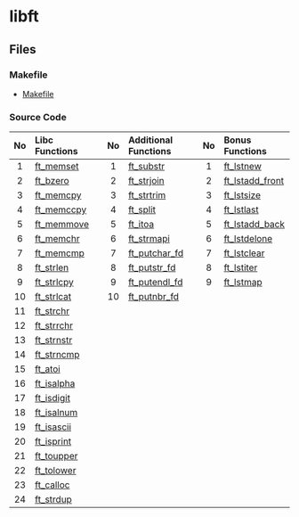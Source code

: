 # libft

## Files

### Makefile
- [Makefile](https://github.com/Mori062/libft/blob/master/Makefile)

### Source Code
| No  | Libc Functions                                                                 |   | No  | Additional Functions                                                                 |   | No  | Bonus Functions                                                                          |
| :-: | :----------------------------------------------------------------------------- | - | :-: | :----------------------------------------------------------------------------------- | - | :-: | :--------------------------------------------------------------------------------------- |
| 1   | [ft_memset](https://github.com/Mori062/libft/blob/master/ft_memset.c)   |   | 1   | [ft_substr](https://github.com/Mori062/libft/blob/master/ft_substr.c)         |   | 1   | [ft_lstnew](https://github.com/Mori062/libft/blob/master/ft_lstnew.c)             |
| 2   | [ft_bzero](https://github.com/Mori062/libft/blob/master/ft_bzero.c)     |   | 2   | [ft_strjoin](https://github.com/Mori062/libft/blob/master/ft_strjoin.c)       |   | 2   | [ft_lstadd_front](https://github.com/Mori062/libft/blob/master/ft_lstadd_front.c) |
| 3   | [ft_memcpy](https://github.com/Mori062/libft/blob/master/ft_memcpy.c)   |   | 3   | [ft_strtrim](https://github.com/Mori062/libft/blob/master/ft_strtrim.c)       |   | 3   | [ft_lstsize](https://github.com/Mori062/libft/blob/master/ft_lstsize.c)           |
| 4   | [ft_memccpy](https://github.com/Mori062/libft/blob/master/ft_memccpy.c) |   | 4   | [ft_split](https://github.com/Mori062/libft/blob/master/ft_split.c)           |   | 4   | [ft_lstlast](https://github.com/Mori062/libft/blob/master/ft_lstlast.c)           |
| 5   | [ft_memmove](https://github.com/Mori062/libft/blob/master/ft_memmove.c) |   | 5   | [ft_itoa](https://github.com/Mori062/libft/blob/master/ft_itoa.c)             |   | 5   | [ft_lstadd_back](https://github.com/Mori062/libft/blob/master/ft_lstadd_back.c)   |
| 6   | [ft_memchr](https://github.com/Mori062/libft/blob/master/ft_memchr.c)   |   | 6   | [ft_strmapi](https://github.com/Mori062/libft/blob/master/ft_strmapi.c)       |   | 6   | [ft_lstdelone](https://github.com/Mori062/libft/blob/master/ft_lstdelone.c)       |
| 7   | [ft_memcmp](https://github.com/Mori062/libft/blob/master/ft_memcmp.c)   |   | 7   | [ft_putchar_fd](https://github.com/Mori062/libft/blob/master/ft_putchar_fd.c) |   | 7   | [ft_lstclear](https://github.com/Mori062/libft/blob/master/ft_lstclear.c)         |
| 8   | [ft_strlen](https://github.com/Mori062/libft/blob/master/ft_strlen.c)   |   | 8   | [ft_putstr_fd](https://github.com/Mori062/libft/blob/master/ft_putstr_fd.c)   |   | 8   | [ft_lstiter](https://github.com/Mori062/libft/blob/master/ft_lstiter.c)           |
| 9   | [ft_strlcpy](https://github.com/Mori062/libft/blob/master/ft_strlcpy.c) |   | 9   | [ft_putendl_fd](https://github.com/Mori062/libft/blob/master/ft_putendl_fd.c) |   | 9   | [ft_lstmap](https://github.com/Mori062/libft/blob/master/ft_lstmap.c)             |
| 10  | [ft_strlcat](https://github.com/Mori062/libft/blob/master/ft_strlcat.c) |   | 10  | [ft_putnbr_fd](https://github.com/Mori062/libft/blob/master/ft_putnbr_fd.c)   |   |     |                                                                                          |
| 11  | [ft_strchr](https://github.com/Mori062/libft/blob/master/ft_strchr.c)   |   |     |                                                                                      |   |     |                                                                                          |
| 12  | [ft_strrchr](https://github.com/Mori062/libft/blob/master/ft_strrchr.c) |   |     |                                                                                      |   |     |                                                                                          |
| 13  | [ft_strnstr](https://github.com/Mori062/libft/blob/master/ft_strnstr.c) |   |     |                                                                                      |   |     |                                                                                          |
| 14  | [ft_strncmp](https://github.com/Mori062/libft/blob/master/ft_strncmp.c) |   |     |                                                                                      |   |     |                                                                                          |
| 15  | [ft_atoi](https://github.com/Mori062/libft/blob/master/ft_atoi.c)       |   |     |                                                                                      |   |     |                                                                                          |
| 16  | [ft_isalpha](https://github.com/Mori062/libft/blob/master/ft_isalpha.c) |   |     |                                                                                      |   |     |                                                                                          |
| 17  | [ft_isdigit](https://github.com/Mori062/libft/blob/master/ft_isdigit.c) |   |     |                                                                                      |   |     |                                                                                          |
| 18  | [ft_isalnum](https://github.com/Mori062/libft/blob/master/ft_isalnum.c) |   |     |                                                                                      |   |     |                                                                                          |
| 19  | [ft_isascii](https://github.com/Mori062/libft/blob/master/ft_isascii.c) |   |     |                                                                                      |   |     |                                                                                          |
| 20  | [ft_isprint](https://github.com/Mori062/libft/blob/master/ft_isprint.c) |   |     |                                                                                      |   |     |                                                                                          |
| 21  | [ft_toupper](https://github.com/Mori062/libft/blob/master/ft_toupper.c) |   |     |                                                                                      |   |     |                                                                                          |
| 22  | [ft_tolower](https://github.com/Mori062/libft/blob/master/ft_tolower.c) |   |     |                                                                                      |   |     |                                                                                          |
| 23  | [ft_calloc](https://github.com/Mori062/libft/blob/master/ft_calloc.c)   |   |     |                                                                                      |   |     |                                                                                          |
| 24  | [ft_strdup](https://github.com/Mori062/libft/blob/master/ft_strdup.c)   |   |     |                                                                                      |   |     |                                                                                          |
